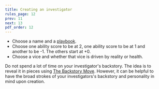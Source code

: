 ```yaml
---
title: Creating an investigator
rules_page: 12
prev: 11
next: 13
pdf_order: 12
---
```


- Choose a name and a [playbook](/playbooks).
- Choose one ability score to be at 2, one ability score to be at 1 and another to be -1. The others start at +0.
- Choose a vice and whether that vice is driven by reality or health.

Do not spend a lot of time on your investigator's backstory. The idea is to reveal it in pieces using [The Backstory Move](/downtime-moves). However, it can be helpful to have the broad strokes of your investigators's backstory and personality in mind upon creation.
